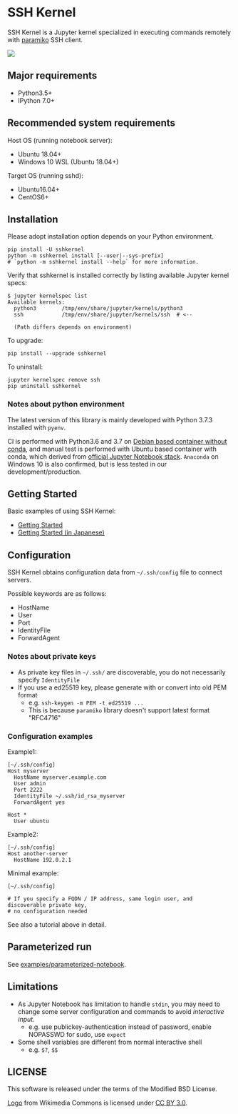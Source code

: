 # SSH Kernel

SSH Kernel is a Jupyter kernel specialized in executing commands remotely
with [paramiko](http://www.paramiko.org/) SSH client.

![](doc/screenshot.png)

## Major requirements

* Python3.5+
* IPython 7.0+

## Recommended system requirements

Host OS (running notebook server):

* Ubuntu 18.04+
* Windows 10 WSL (Ubuntu 18.04+)

Target OS (running sshd):

* Ubuntu16.04+
* CentOS6+

## Installation

Please adopt installation option depends on your Python environment.

```
pip install -U sshkernel
python -m sshkernel install [--user|--sys-prefix]
# `python -m sshkernel install --help` for more information.
```

Verify that sshkernel is installed correctly by listing available Jupyter kernel specs:

```
$ jupyter kernelspec list
Available kernels:
  python3        /tmp/env/share/jupyter/kernels/python3
  ssh            /tmp/env/share/jupyter/kernels/ssh  # <--

  (Path differs depends on environment)
```

To upgrade:

```
pip install --upgrade sshkernel
```

To uninstall:

```
jupyter kernelspec remove ssh
pip uninstall sshkernel
```

### Notes about python environment

The latest version of this library is mainly developed with Python 3.7.3 installed with `pyenv`.

CI is performed with Python3.6 and 3.7 on [Debian based container without conda](https://hub.docker.com/_/python),
and manual test is performed with Ubuntu based container with conda, which derived from [official Jupyter Notebook stack](https://hub.docker.com/r/jupyter/minimal-notebook/).
`Anaconda` on Windows 10 is also confirmed, but is less tested in our development/production.

## Getting Started

Basic examples of using SSH Kernel:

* [Getting Started](https://github.com/NII-cloud-operation/sshkernel/blob/master/examples/getting-started.ipynb)
* [Getting Started (in Japanese)](https://github.com/NII-cloud-operation/sshkernel/blob/master/examples/getting-started-ja.ipynb)

## Configuration

SSH Kernel obtains configuration data from `~/.ssh/config` file to connect servers.

Possible keywords are as follows:

* HostName
* User
* Port
* IdentityFile
* ForwardAgent

### Notes about private keys

* As private key files in `~/.ssh/` are discoverable, you do not necessarily specify `IdentityFile`
* If you use a ed25519 key, please generate with or convert into old PEM format
    * e.g. `ssh-keygen -m PEM -t ed25519 ...`
    * This is because `paramiko` library doesn't support latest format "RFC4716"

### Configuration examples

Example1:

```
[~/.ssh/config]
Host myserver
  HostName myserver.example.com
  User admin
  Port 2222
  IdentityFile ~/.ssh/id_rsa_myserver
  ForwardAgent yes

Host *
  User ubuntu
```

Example2:

```
[~/.ssh/config]
Host another-server
  HostName 192.0.2.1
```

Minimal example:

```
[~/.ssh/config]

# If you specify a FQDN / IP address, same login user, and discoverable private key,
# no configuration needed
```

See also a tutorial above in detail.

## Parameterized run

See [examples/parameterized-notebook](https://github.com/NII-cloud-operation/sshkernel/blob/master/examples/parameterized-notebook.ipynb).

## Limitations

* As Jupyter Notebook has limitation to handle `stdin`,
  you may need to change some server configuration and commands to avoid *interactive input*.
  * e.g. use publickey-authentication instead of password, enable NOPASSWD for sudo, use `expect`
* Some shell variables are different from normal interactive shell
  * e.g. `$?`, `$$`

## LICENSE

This software is released under the terms of the Modified BSD License.

[Logo](https://commons.wikimedia.org/wiki/File:High-contrast-utilities-terminal.png) from Wikimedia Commons is licensed under [CC BY 3.0](https://creativecommons.org/licenses/by/3.0).
